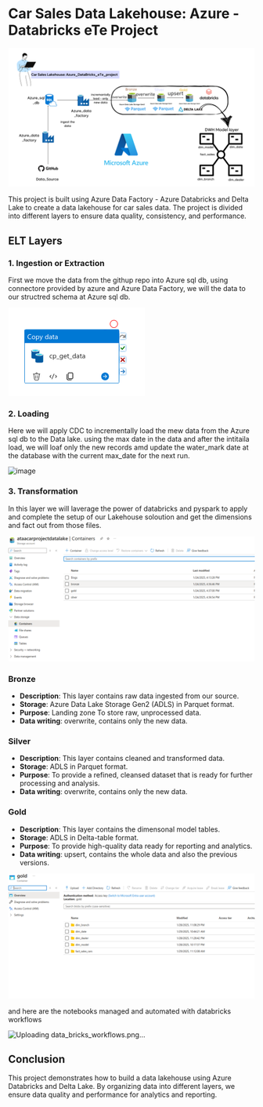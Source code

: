 # Car Sales Data Lakehouse: Azure - Databricks eTe Project

![alt text](images/Azure_DateBricks_eTe_project.png)

This project is built using Azure Data Factory - Azure Databricks and Delta Lake to create a data lakehouse for car sales data. The project is divided into different layers to ensure data quality, consistency, and performance.

## ELT Layers

### 1. Ingestion or Extraction
First we move the data from the githup repo into Azure sql db, using connectore provided by azure
and Azure Data Factory, we will the data to our structred schema at Azure sql db.

![alt text](images/to_azure_db.png)

### 2. Loading 

Here we will apply CDC to incrementally load the mew data from the Azure sql db to the Data lake.
using the max date in the data and after the intitaila load, we will loaf only the new records amd update the water_mark date at the database with the current max_date for the next run.

![image](https://github.com/user-attachments/assets/5089cf05-0628-4eec-84d2-84041f834150)


### 3. Transformation

In this layer we will laverage the power of databricks and pyspark to apply and complete the setup of our Lakehouse soloution and get the dimensions and fact out from those files.

![alt text](images/datalake_bronze_siver_gold.png)

### Bronze 
- **Description**: This layer contains raw data ingested from our source.
- **Storage**: Azure Data Lake Storage Gen2 (ADLS) in Parquet format.
- **Purpose**: Landing zone To store raw, unprocessed data.
- **Data writing**: overwrite, contains only the new data.

### Silver 
- **Description**: This layer contains cleaned and transformed data.
- **Storage**: ADLS in Parquet format.
- **Purpose**: To provide a refined, cleansed dataset that is ready for further processing and analysis.
- **Data writing**: overwrite, contains only the new data.

### Gold 
- **Description**: This layer contains the dimensonal model tables.
- **Storage**: ADLS in Delta-table format.
- **Purpose**: To provide high-quality data ready for reporting and analytics.
- **Data writing**: upsert, contains the whole data and also the previous versions.

![alt text](images/model_at_the_gold.png)

and here are the notebooks managed and automated with databricks workflows

![Uploading data_bricks_workflows.png…]()


## Conclusion

This project demonstrates how to build a data lakehouse using Azure Databricks and Delta Lake. By organizing data into different layers, we ensure data quality and performance for analytics and reporting.
